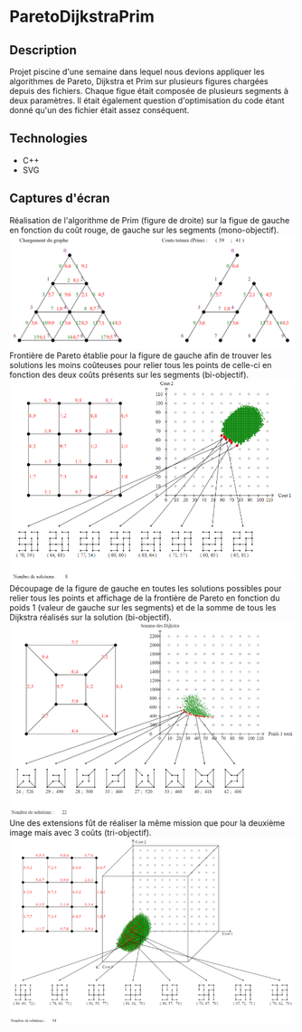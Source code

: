 # ParetoDijkstraPrim
## Description
Projet piscine d'une semaine dans lequel nous devions appliquer les algorithmes de Pareto, Dijkstra et Prim sur plusieurs figures chargées depuis des fichiers.
Chaque figue était composée de plusieurs segments à deux paramètres.
Il était également question d'optimisation du code étant donné qu'un des fichier était assez conséquent. 
## Technologies
* C++
* SVG
## Captures d'écran
Réalisation de l'algorithme de Prim (figure de droite) sur la figue de gauche en fonction du coût rouge, de gauche sur les segments (mono-objectif).<br/>
![alt text](https://github.com/Paulcou/projets-ecole/blob/main/images/Prim.png?raw=true "Prim")<br/>
Frontière de Pareto établie pour la figure de gauche afin de trouver les solutions les moins coûteuses pour relier tous les points de celle-ci en fonction des deux coûts présents sur les segments (bi-objectif).<br/>
![alt text](https://github.com/Paulcou/projets-ecole/blob/main/images/ParetoRender.PNG?raw=true "Pareto")<br/>
Découpage de la figure de gauche en toutes les solutions possibles pour relier tous les points et affichage de la frontière de Pareto en fonction du poids 1 (valeur de gauche sur les segments) et de la somme de tous les Dijkstra réalisés sur la solution (bi-objectif).<br/>
![alt text](https://github.com/Paulcou/projets-ecole/blob/main/images/Dijkstra.png?raw=true "Dijkstra")<br/>
Une des extensions fût de réaliser la même mission que pour la deuxième image mais avec 3 coûts (tri-objectif).<br/>
![alt text](https://github.com/Paulcou/projets-ecole/blob/main/images/ParetoRender2.png?raw=true "Pareto 2")<br/>
